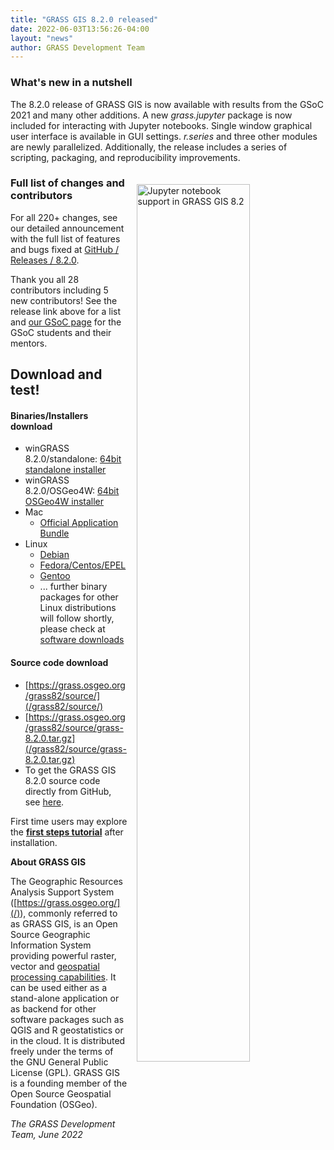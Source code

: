 ```yaml
---
title: "GRASS GIS 8.2.0 released"
date: 2022-06-03T13:56:26-04:00
layout: "news"
author: GRASS Development Team
---
```


### What's new in a nutshell

The 8.2.0 release of GRASS GIS is now available with results from the GSoC 2021
and many other additions. A new _grass.jupyter_ package is now included for
interacting with Jupyter notebooks. Single window graphical user interface
is available in GUI settings. _r.series_ and three other modules are newly parallelized.
Additionally, the release includes a series of scripting, packaging, and reproducibility
improvements.

<a href="/images/news/jupyter_interactive_viewshed.png">
  <img src="/images/news/jupyter_interactive_viewshed.png"
   alt="Jupyter notebook support in GRASS GIS 8.2"
   title="Jupyter notebook support in GRASS GIS 8.2"
   width="60%" style="float:right;padding-left:15px;padding-top:20px">
</a>

### Full list of changes and contributors

For all 220+ changes, see our detailed announcement with the full list of
features and bugs fixed at
[GitHub / Releases / 8.2.0](https://github.com/OSGeo/grass/releases/tag/8.2.0).

Thank you all 28 contributors including 5 new contributors! See the release
link above for a list and
[our GSoC page](https://trac.osgeo.org/grass/wiki/GSoC#a2021)
for the GSoC students and their mentors.

## Download and test!

#### Binaries/Installers download

- winGRASS 8.2.0/standalone:
  [64bit standalone installer](/grass82/binary/mswindows/native/WinGRASS-8.2.0-1-Setup.exe)
- winGRASS 8.2.0/OSGeo4W:
  [64bit OSGeo4W installer](http://download.osgeo.org/osgeo4w/v2/osgeo4w-setup.exe)
- Mac
    - [Official Application Bundle](http://grassmac.wikidot.com/downloads)
- Linux
    - [Debian](https://tracker.debian.org/pkg/grass)
    - [Fedora/Centos/EPEL](https://src.fedoraproject.org/rpms/grass)
    - [Gentoo](https://packages.gentoo.org/packages/sci-geosciences/grass)
    - ... further binary packages for other Linux distributions will follow shortly, please check at [software downloads](/download/software/index.html)

#### Source code download

-   [https://grass.osgeo.org/grass82/source/](/grass82/source/)
-   [https://grass.osgeo.org/grass82/source/grass-8.2.0.tar.gz](/grass82/source/grass-8.2.0.tar.gz)
-   To get the GRASS GIS 8.2.0 source code directly from GitHub, see [here](https://github.com/OSGeo/grass/releases/tag/8.2.0).

First time users may explore the [**first steps tutorial**](/learn/) after
installation.

**About GRASS GIS**

The Geographic Resources Analysis Support System
([https://grass.osgeo.org/](/)), commonly referred to as GRASS GIS, is
an Open Source Geographic Information System providing powerful raster,
vector and [geospatial processing capabilities](https://grass.osgeo.org/learn/overview/).
It can be used either as a stand-alone application or as backend for other
software packages such as QGIS and R geostatistics or in the cloud. It is
distributed freely under the terms of the GNU General Public License (GPL).
GRASS GIS is a founding member of the Open Source Geospatial Foundation (OSGeo).

*The GRASS Development Team, June 2022*
